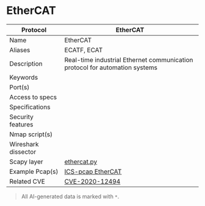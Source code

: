 # EtherCAT

| Protocol | EtherCAT |
|---|---|
| Name | EtherCAT |
| Aliases | ECATF, ECAT |
| Description | Real-time industrial Ethernet communication protocol for automation systems |
| Keywords |  |
| Port(s) |  |
| Access to specs |  |
| Specifications |  |
| Security features |  |
| Nmap script(s) |  |
| Wireshark dissector |  |
| Scapy layer | [ethercat.py](https://github.com/secdev/scapy/blob/master/scapy/contrib/ethercat.py) |
| Example Pcap(s) | [ICS-pcap EtherCAT](https://github.com/automayt/ICS-pcap/tree/master/ETHERCAT/ethercat) |
| Related CVE | [CVE-2020-12494](https://nvd.nist.gov/vuln/detail/CVE-2020-12494) |



> All AI-generated data is marked with `*`.
